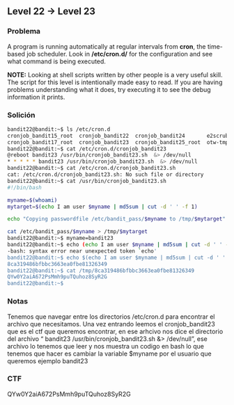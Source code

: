 ## Level 22 → Level 23

### Problema

A program is running automatically at regular intervals from
**cron**, the time-based job scheduler. Look in **/etc/cron.d/** for
the configuration and see what command is being executed.

**NOTE:** Looking at shell scripts written by other people is a
very useful skill. The script for this level is intentionally made
easy to read. If you are having problems understanding what it does,
try executing it to see the debug information it prints.

### Solición

```bash
bandit22@bandit:~$ ls /etc/cron.d
cronjob_bandit15_root  cronjob_bandit22  cronjob_bandit24       e2scrub_all  sysstat
cronjob_bandit17_root  cronjob_bandit23  cronjob_bandit25_root  otw-tmp-dir
bandit22@bandit:~$ cat /etc/cron.d/cronjob_bandit23
@reboot bandit23 /usr/bin/cronjob_bandit23.sh  &> /dev/null
* * * * * bandit23 /usr/bin/cronjob_bandit23.sh  &> /dev/null
bandit22@bandit:~$ cat /etc/cron.d/cronjob_bandit23.sh
cat: /etc/cron.d/cronjob_bandit23.sh: No such file or directory
bandit22@bandit:~$ cat /usr/bin/cronjob_bandit23.sh
#!/bin/bash

myname=$(whoami)
mytarget=$(echo I am user $myname | md5sum | cut -d ' ' -f 1)

echo "Copying passwordfile /etc/bandit_pass/$myname to /tmp/$mytarget"

cat /etc/bandit_pass/$myname > /tmp/$mytarget
bandit22@bandit:~$ myname=bandit23
bandit22@bandit:~$ echo (echo I am user $myname | md5sum | cut -d ' ' -f 1)
-bash: syntax error near unexpected token `echo'
bandit22@bandit:~$ echo $(echo I am user $myname | md5sum | cut -d ' ' -f 1)
8ca319486bfbbc3663ea0fbe81326349
bandit22@bandit:~$ cat /tmp/8ca319486bfbbc3663ea0fbe81326349
QYw0Y2aiA672PsMmh9puTQuhoz8SyR2G
bandit22@bandit:~$
```

### Notas

Tenemos que navegar entre los directorios /etc/cron.d para encontrar el archivo que necesitamos. Una vez entrando leemos el cronjob_bandit23 que es el ctf que queremos encontrar, en ese arhcivo nos dice el directorio del archivo “ bandit23 /usr/bin/cronjob_bandit23.sh  &> /dev/null”, ese archivo lo tenemos que leer y nos muestra un codigo en bash lo que tenemos que hacer es cambiar la variable $myname por el usuario que queremos ejemplo bandit23

### CTF

QYw0Y2aiA672PsMmh9puTQuhoz8SyR2G